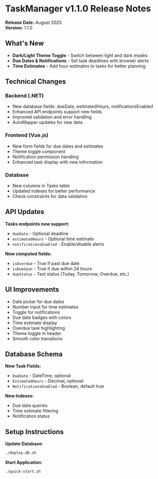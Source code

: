 # TaskManager v1.1.0 Release Notes

**Release Date:** August 2025  
**Version:** 1.1.0

## What's New

- **Dark/Light Theme Toggle** - Switch between light and dark modes
- **Due Dates & Notifications** - Set task deadlines with browser alerts
- **Time Estimates** - Add hour estimates to tasks for better planning


## Technical Changes

### Backend (.NET)
- New database fields: dueDate, estimatedHours, notificationsEnabled
- Enhanced API endpoints support new fields
- Improved validation and error handling
- AutoMapper updates for new data

### Frontend (Vue.js)
- New form fields for due dates and estimates
- Theme toggle component
- Notification permission handling
- Enhanced task display with new information

### Database
- New columns in Tasks table
- Updated indexes for better performance
- Check constraints for data validation

## API Updates

**Tasks endpoints now support:**
- `dueDate` - Optional deadline
- `estimatedHours` - Optional time estimate
- `notificationsEnabled` - Enable/disable alerts

**New computed fields:**
- `isOverdue` - True if past due date
- `isDueSoon` - True if due within 24 hours
- `dueStatus` - Text status (Today, Tomorrow, Overdue, etc.)

## UI Improvements

- Date picker for due dates
- Number input for time estimates
- Toggle for notifications
- Due date badges with colors
- Time estimate display
- Overdue task highlighting
- Theme toggle in header
- Smooth color transitions

## Database Schema

**New Task Fields:**
- `DueDate` - DateTime, optional
- `EstimatedHours` - Decimal, optional
- `NotificationsEnabled` - Boolean, default true

**New Indexes:**
- Due date queries
- Time estimate filtering
- Notification status

## Setup Instructions

**Update Database:**
```bash
./deploy-db.sh
```

**Start Application:**
```bash
./quick-start.sh
```


